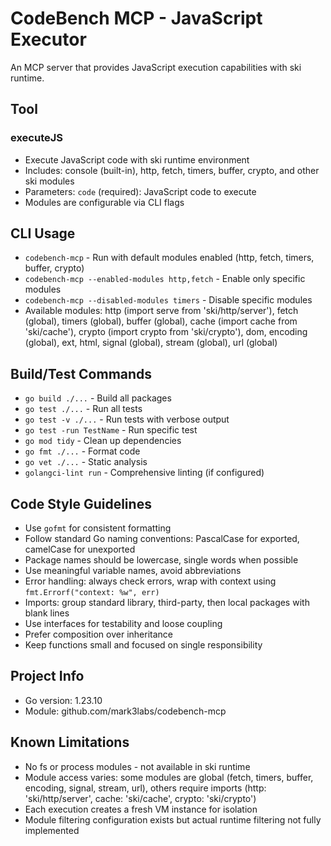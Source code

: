 # CodeBench MCP - JavaScript Executor

An MCP server that provides JavaScript execution capabilities with ski runtime.

## Tool

### executeJS
- Execute JavaScript code with ski runtime environment
- Includes: console (built-in), http, fetch, timers, buffer, crypto, and other ski modules
- Parameters: `code` (required): JavaScript code to execute
- Modules are configurable via CLI flags

## CLI Usage
- `codebench-mcp` - Run with default modules enabled (http, fetch, timers, buffer, crypto)
- `codebench-mcp --enabled-modules http,fetch` - Enable only specific modules
- `codebench-mcp --disabled-modules timers` - Disable specific modules
- Available modules: http (import serve from 'ski/http/server'), fetch (global), timers (global), buffer (global), cache (import cache from 'ski/cache'), crypto (import crypto from 'ski/crypto'), dom, encoding (global), ext, html, signal (global), stream (global), url (global)

## Build/Test Commands
- `go build ./...` - Build all packages
- `go test ./...` - Run all tests
- `go test -v ./...` - Run tests with verbose output
- `go test -run TestName` - Run specific test
- `go mod tidy` - Clean up dependencies
- `go fmt ./...` - Format code
- `go vet ./...` - Static analysis
- `golangci-lint run` - Comprehensive linting (if configured)

## Code Style Guidelines
- Use `gofmt` for consistent formatting
- Follow standard Go naming conventions: PascalCase for exported, camelCase for unexported
- Package names should be lowercase, single words when possible
- Use meaningful variable names, avoid abbreviations
- Error handling: always check errors, wrap with context using `fmt.Errorf("context: %w", err)`
- Imports: group standard library, third-party, then local packages with blank lines
- Use interfaces for testability and loose coupling
- Prefer composition over inheritance
- Keep functions small and focused on single responsibility

## Project Info
- Go version: 1.23.10
- Module: github.com/mark3labs/codebench-mcp

## Known Limitations
- No fs or process modules - not available in ski runtime
- Module access varies: some modules are global (fetch, timers, buffer, encoding, signal, stream, url), others require imports (http: 'ski/http/server', cache: 'ski/cache', crypto: 'ski/crypto')
- Each execution creates a fresh VM instance for isolation
- Module filtering configuration exists but actual runtime filtering not fully implemented